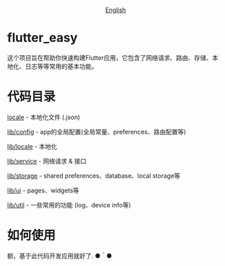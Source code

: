 <!--
 * @Description: 
 * @Author: CoolSnow (coolsnow2020@gmail.com)
 * @Date: 2020-09-10 15:02:22
 * @LastEditors: CoolSnow
 * @LastEditTime: 2020-09-10 15:31:10
-->
<p align="center">
    <a href="README.md">English</a>
</p>

# flutter_easy
这个项目旨在帮助你快速构建Flutter应用，它包含了网络请求、路由、存储、本地化、日志等等常用的基本功能。

# 代码目录

<a href="locale">locale</a> - 本地化文件 (.json)

<a href="lib/config">lib/config</a> - app的全局配置(全局常量、preferences、路由配置等)

<a href="lib/locale">lib/locale</a> - 本地化

<a href="lib/service">lib/service</a> - 网络请求 & 接口

<a href="lib/storage">lib/storage</a> - shared preferences、database、local storage等

<a href="lib/ui">lib/ui</a> - pages、widgets等

<a href="lib/util">lib/util</a> - 一些常用的功能 (log、device info等)

# 如何使用

额，基于此代码开发应用就好了. ●＾●
